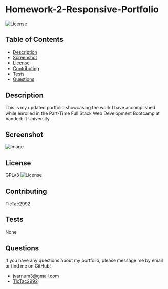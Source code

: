   # Homework-2-Responsive-Portfolio
  ![License](https://img.shields.io/badge/License-%202.0-blue.svg)
  ## Table of Contents
  * [Description](#Description)
  * [Screenshot](#Screenshot)
  * [License](#License)
  * [Contributing](#Contributing)
  * [Tests](#Tests)
  * [Questions](#Questions)
  ## Description
  This is my updated portfolio showcasing the work I have accomplished while enrolled in the Part-Time Full Stack Web Development Bootcamp at Vanderbilt University.
  ## Screenshot
  ![Image](https://raw.githubusercontent.com/TicTac2992/hw2-responsive-portfolio/master/images/App_Screenshot.PNG)
  ## License
  GPLv3   ![License](https://img.shields.io/badge/License-%202.0-blue.svg)
  ## Contributing
  TicTac2992
  ## Tests
  None
  ## Questions
  If you have any questions about my portfolio, please message me by email or find me on GitHub!
  * jvarnum3@gmail.com
  * [TicTac2992](http://github.com/TicTac2992)
